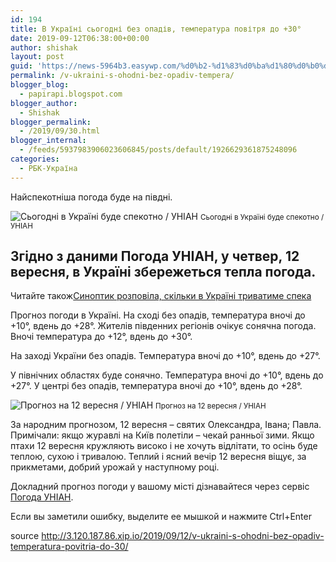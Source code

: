 ```yaml
---
id: 194
title: В Україні сьогодні без опадів, температура повітря до +30°
date: 2019-09-12T06:38:00+00:00
author: shishak
layout: post
guid: 'https://news-5964b3.easywp.com/%d0%b2-%d1%83%d0%ba%d1%80%d0%b0%d1%97%d0%bd%d1%96-%d1%81%d1%8c%d0%be%d0%b3%d0%be%d0%b4%d0%bd%d1%96-%d0%b1%d0%b5%d0%b7-%d0%be%d0%bf%d0%b0%d0%b4%d1%96%d0%b2-%d1%82%d0%b5%d0%bc%d0%bf%d0%b5%d1%80%d0%b0/'
permalink: /v-ukraini-s-ohodni-bez-opadiv-tempera/
blogger_blog:
  - papirapi.blogspot.com
blogger_author:
  - Shishak
blogger_permalink:
  - /2019/09/30.html
blogger_internal:
  - /feeds/5937983906023606845/posts/default/1926629361875248096
categories:
  - РБК-Україна
---
```

Найспекотніша погода буде на півдні.

![Сьогодні в Україні буде спекотно / УНІАН](https://images.unian.net/photos/2017_09/1505654191-6450.jpg?0.2887581884839989 "Сьогодні в Україні буде спекотно / УНІАН") <small>Сьогодні в Україні буде спекотно / УНІАН</small>

## Згідно з даними Погода УНІАН, у четвер, 12 вересня, в Україні збережеться тепла погода.

<span><label>Читайте також</label><a data-src="https://images.unian.net/photos/2019_06/thumb_files/205_205_1561709319-4879.jpg" href="https://www.unian.ua/pogoda/news/10681536-sinoptik-rozpovila-skilki-v-ukrajini-trivatime-speka.html" target="_blank" rel="noopener noreferrer">Синоптик розповіла, скільки в Україні триватиме спека</a></span>

Прогноз погоди в Україні. На сході без опадів, температура вночі до +10°, вдень до +28°. Жителів південних регіонів очікує сонячна погода. Вночі температура до +12°, вдень до +30°.

На заході України без опадів. Температура вночі до +10°, вдень до +27°.

У північних областях буде сонячно. Температура вночі до +10°, вдень до +27°. У центрі без опадів, температура вночі до +10°, вдень до +28°.

![Прогноз на 12 вересня / УНІАН](https://images.unian.net/photos/2019_09/1568264705-3366.png?0.5401801647404973 "Прогноз на 12 вересня / УНІАН") <small>Прогноз на 12 вересня / УНІАН</small>

За народним прогнозом, 12 вересня – святих Олександра, Івана; Павла. Примічали: якщо журавлі на Київ полетіли – чекай ранньої зими. Якщо птахи 12 вересня кружляють високо і не хочуть відлітати, то осінь буде теплою, сухою і тривалою. Теплий і ясний вечір 12 вересня віщує, за прикметами, добрий урожай у наступному році.

Докладний прогноз погоди у вашому місті дізнавайтеся через сервіс [Погода УНІАН](https://www.unian.ua/pogoda/).

<div readability="6.4576271186441">
  <p>
    Если вы заметили ошибку, выделите ее мышкой и нажмите Ctrl+Enter
  </p>
</div>

source <http://3.120.187.86.xip.io/2019/09/12/v-ukraini-s-ohodni-bez-opadiv-temperatura-povitria-do-30/>